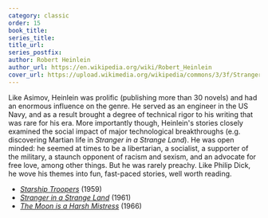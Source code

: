```yaml
---
category: classic
order: 15
book_title:
series_title:
title_url:
series_postfix:
author: Robert Heinlein
author_url: https://en.wikipedia.org/wiki/Robert_Heinlein
cover_url: https://upload.wikimedia.org/wikipedia/commons/3/3f/Stranger_in_a_Strange_Land_%281961%29_front_cover%2C_first_edition.jpg
---
```

Like Asimov, Heinlein was prolific (publishing more than 30 novels) and had an enormous influence on the genre. He served as an engineer in the US Navy, and as a result brought a degree of technical rigor to his writing that was rare for his era. More importantly though, Heinlein's stories closely examined the social impact of major technological breakthroughs (e.g. discovering Martian life in *Stranger in a Strange Land*). He was open minded: he seemed at times to be a libertarian, a socialist, a supporter of the military, a staunch opponent of racism and sexism, and an advocate for free love, among other things. But he was rarely preachy. Like Philip Dick, he wove his themes into fun, fast-paced stories, well worth reading.
  - [*Starship Troopers*](https://en.wikipedia.org/wiki/Starship_Troopers) (1959)
  - [*Stranger in a Strange Land*](https://en.wikipedia.org/wiki/Stranger_in_a_Strange_Land) (1961)
  - [*The Moon is a Harsh Mistress*](https://en.wikipedia.org/wiki/The_Moon_Is_a_Harsh_Mistress) (1966)
